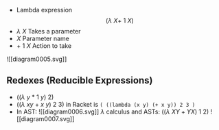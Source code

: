 - Lambda expression $$(\lambda\ X +\ 1\ X)$$
- $\lambda\ X$ Takes a parameter
- $X$ Parameter name
- $+\ 1\ X$ Action to take

![[diagram0005.svg]]
## Redexes (Reducible Expressions)

- $((\lambda\ y\ *\ 1\ y)\ 2)$
- $((\lambda\ xy\ +\ x\ y)\ 2\ 3)$ in Racket is `( ((lambda (x y) (+ x y)) 2 3 )`
- In AST:
  ![[diagram0006.svg]]
$\lambda$ calculus and ASTs: $((\lambda\ XY + Y X)\ 1\ 2)$
![[diagram0007.svg]]
